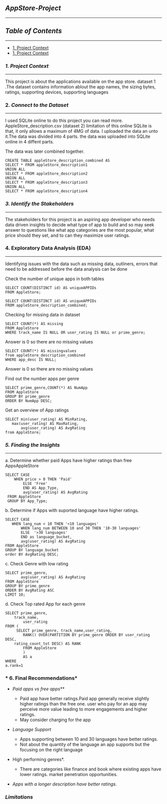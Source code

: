 
## *AppStore-Project*
---
## *Table of Contents*
---
 - [1. Project Context](#project-context)
 - [1. Project Context](1.project-content)

### *1. Project Context* 
---
This project is about the applications available on the app store. 
dataset 1 .The dataset contains information ablout the app names, the sizing bytes, ratings, supporting devices, supporting languages


### 2. *Connect to the Dataset*
---
I used SQLite online to do this project you can read more. AppleStore_description.csv (dataset 2) 
limitation of this online SQLite is that, it only allows a maximum of 4MG of data.  I uploaded the data an  unto it.The data was divided into 4 parts. the data was uploaded into SQLite online in 4 diffent parts.
 
The data was later combined together.
```
CREATE TABLE appleStore_description_combined AS
SELECT * FROM appleStore_description1
UNION ALL
SELECT * FROM appleStore_description2
UNION ALL
SELECT * FROM appleStore_description3
UNION ALL
SELECT * FROM appleStore_description4
```

### *3. Identify the Stakeholders*
---
The stakeholders for this project is an aspiring app developer who needs data driven insights to decide what type of app to build and so may seek answer to questions like what app categories are the most popular, what price should they set, and to can they  maximize user ratings.

  ### 4. Exploratory Data Analysis (EDA)
---
Identifying issues with the data such as missing data, outliners, errors that need to be addressed before the data analysis can be done

Check the number of unique apps in both tables

```
SELECT COUNT(DISTINCT id) AS uniqueAPPIDs
FROM AppleStore; 
```

``` 
SELECT COUNT(DISTINCT id) AS uniqueAPPIDs
FROM appleStore_description_combined;
```

Checking for missing data in dataset

```
SELECT COUNT(*) AS missing
FROM AppleStore
WHERE track_name IS NULL OR user_rating IS NULL or prime_genre;
```

Answer is 0 so there are no missing values

```
SELECT COUNT(*) AS missingvalues
from appleStore_description_combined 
WHERE app_desc IS NULL;
```
Answer is 0 so there are no missing values


Find out the number apps per genre
```
SELECT prime_genre,COUNT(*) AS NumApp
FROM AppleStore
GROUP BY prime_genre
ORDER BY NumApp DESC;
```

 Get an overview of App ratings
 ```
SELECT min(user_rating) AS MinRating,
 	max(user_rating) AS MaxRating,
        avg(user_rating) AS AvgRating
 from AppleStore;
 ``` 

### *5. Finding the Insights*
---
a.  Determine whether paid Apps have higher ratings than free AppsAppleStore

```
SELECT CASE
	WHEN price > 0 THEN 'Paid'
        ELSE 'Free'
        END AS App_Type,
        avg(user_rating) AS AvgRating
 FROM AppleStore
 GROUP BY App_Type;
```

b.  Determine if Apps with suported language have higher ratings.
 ```
SELECT CASE
 	WHEN lang_num < 10 THEN '<10 languages'
        WHEN lang_num BETWEEN 10 and 30 THEN '10-30 languages'
        ELSE  '>30 languages'
        END as language_bucket,
        avg(user_rating) AS AvgRating
FROM AppleStore
GROUP BY language_bucket
order BY AvgRating DESC;
```


c. Check Genre with low rating

``` 
SELECT prime_genre,
       avg(user_rating) AS AvgRating
FROM AppleStore
GROUP BY prime_genre
ORDER BY AvgRating ASC
LIMIT 10;
```

d. Check Top rated App for each genre

```
SELECT prime_genre,
	track_name,
        user_rating
FROM (
	 SELECT prime_genre, track_name,user_rating,
		RANK() OVER(PARTITION BY prime_genre ORDER BY user_rating DESC,
	rating_count_tot DESC) AS RANK 
        FROM AppleStore
  		)
        AS a 
WHERE
a.rank=1
```




### * 6. Final Recommendations*

- *Paid apps vs free apps***
  - Paid app have better ratings.Paid app generally receive slightly higher ratings than the free one. user who pay for an app may perceive more value leading to more engagements and higher ratings.
  - May consider charging for the app

- *Language Support*
  - Apps supporting between 10 and 30 languages have better ratings.
  - Not about the quantity of the language an app supports but the focusing on the right language
    
- High performing genres*.
  - There are categories like finance and book where existing apps have lower ratings. market penetration opportunities.

- *Apps with a longer description have better ratings*.

### *Limitations* 



